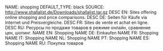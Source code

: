 NAME:   shopping
DEFAULT_TYPE: black
SOURCE: http://www.shallalist.de/Downloads/shallalist.tar.gz
DESC EN: Sites offering online shopping and price comparisons.
DESC DE: Seiten für Käufe via Internet und Preisvergleiche.
DESC FR: Sites de vente et achat en ligne.
DESC RU: Ресурсы по продаже товаров в режиме онлайн, сравнение цен, шопинг.
NAME EN: Shopping
NAME DE: Einkaufen
NAME FR: Shopping
NAME IT: Shopping
NAME NL: Shopping
NAME PT: Shopping
NAME ES: Shopping
NAME RU: Покупка товаров

